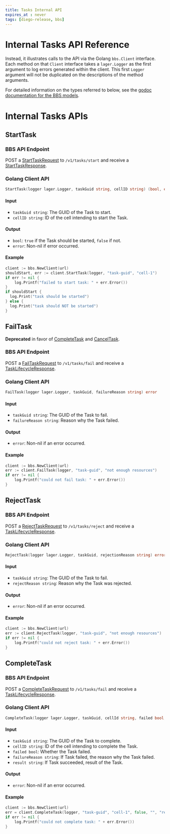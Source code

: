 ```yaml
---
title: Tasks Internal API
expires_at : never
tags: [diego-release, bbs]
---
```


# Internal Tasks API Reference

Instead, it illustrates calls to the API via the Golang `bbs.Client` interface.
Each method on that `Client` interface takes a `lager.Logger` as the first argument to log errors generated within the client.
This first `Logger` argument will not be duplicated on the descriptions of the method arguments.

For detailed information on the types referred to below, see the [godoc documentation for the BBS models](https://godoc.org/code.cloudfoundry.org/bbs/models).

# Internal Tasks APIs

## StartTask

### BBS API Endpoint

POST a [StartTaskRequest](https://godoc.org/code.cloudfoundry.org/bbs/models#StartTaskRequest)
to `/v1/tasks/start`
and receive a [StartTaskResponse](https://godoc.org/code.cloudfoundry.org/bbs/models#StartTaskResponse).

### Golang Client API

```go
StartTask(logger lager.Logger, taskGuid string, cellID string) (bool, error)
```

#### Input

* `taskGuid string`: The GUID of the Task to start.
* `cellID string`: ID of the cell intending to start the Task.

#### Output

* `bool`: `true` if the Task should be started, `false` if not.
* `error`: Non-nil if error occurred.

#### Example

```go
client := bbs.NewClient(url)
shouldStart, err := client.StartTask(logger, "task-guid", "cell-1")
if err != nil {
    log.Printf("failed to start task: " + err.Error())
}
if shouldStart {
  log.Print("task should be started")
} else {
  log.Print("task should NOT be started")
}
```

## FailTask

**Deprecated** in favor of [CompleteTask](024-api-tasks-internal.md#completetask) and [CancelTask](023-api-tasks.md#canceltask).

### BBS API Endpoint

POST a [FailTaskRequest](https://godoc.org/code.cloudfoundry.org/bbs/models#FailTaskRequest)
to `/v1/tasks/fail`
and receive a [TaskLifecycleResponse](https://godoc.org/code.cloudfoundry.org/bbs/models#TaskLifecycleResponse).

### Golang Client API

```go
FailTask(logger lager.Logger, taskGuid, failureReason string) error
```

#### Input

* `taskGuid string`: The GUID of the Task to fail.
* `failureReason string`: Reason why the Task failed.

#### Output

* `error`:  Non-nil if an error occurred.

#### Example

```go
client := bbs.NewClient(url)
err := client.FailTask(logger, "task-guid", "not enough resources")
if err != nil {
    log.Printf("could not fail task: " + err.Error())
}
```

## RejectTask

### BBS API Endpoint

POST a [RejectTaskRequest](https://godoc.org/code.cloudfoundry.org/bbs/models#RejectTaskRequest)
to `/v1/tasks/reject`
and receive a [TaskLifecycleResponse](https://godoc.org/code.cloudfoundry.org/bbs/models#TaskLifecycleResponse).

### Golang Client API

```go
RejectTask(logger lager.Logger, taskGuid, rejectionReason string) error
```

#### Input

* `taskGuid string`: The GUID of the Task to fail.
* `rejectReason string`: Reason why the Task was rejected.

#### Output

* `error`:  Non-nil if an error occurred.

#### Example

```go
client := bbs.NewClient(url)
err := client.RejectTask(logger, "task-guid", "not enough resources")
if err != nil {
    log.Printf("could not reject task: " + err.Error())
}
```

## CompleteTask

### BBS API Endpoint
POST a [CompleteTaskRequest](https://godoc.org/code.cloudfoundry.org/bbs/models#CompleteTaskRequest)
to `/v1/tasks/fail`
and receive a [TaskLifecycleResponse](https://godoc.org/code.cloudfoundry.org/bbs/models#TaskLifecycleResponse).

### Golang Client API

```go
CompleteTask(logger lager.Logger, taskGuid, cellId string, failed bool, failureReason, result string) error
```

#### Input

* `taskGuid string`: The GUID of the Task to complete.
* `cellID string`: ID of the cell intending to complete the Task.
* `failed bool`: Whether the Task failed.
* `failureReason string`: If Task failed, the reason why the Task failed.
* `result string`: If Task succeeded, result of the Task.

#### Output

* `error`:  Non-nil if an error occurred.

#### Example

```go
client := bbs.NewClient(url)
err = client.CompleteTask(logger, "task-guid", "cell-1", false, "", "result")
if err != nil {
    log.Printf("could not complete task: " + err.Error())
}
```
